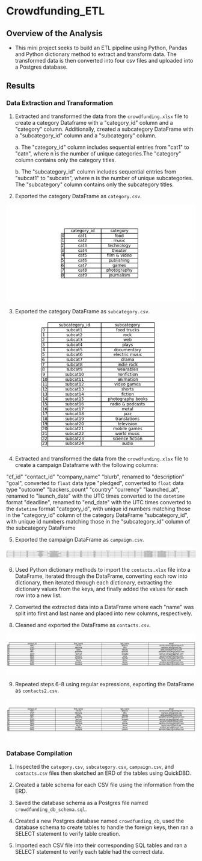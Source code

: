 # Crowdfunding_ETL

## Overview of the Analysis

* This mini project seeks to build an ETL pipeline using Python, Pandas and Python dictionary method to extract and transform data. The transformed data is then converted into four csv files and uploaded into a Postgres database.  

## Results

### Data Extraction and Transformation

1. Extracted and transformed the data from the `crowdfunding.xlsx` file to create a category Dataframe with a "category_id" column and a "category" column. Additionally, created a subcategory DataFrame with a "subcategory_id" column and a "subcategory" column.

    a. The "category_id" column includes sequential entries from "cat1" to "catn", where n is the number of unique categories.The "category" column contains only the category titles.

    b. The "subcategory_id" column includes sequential entries from "subcat1" to "subcatn", where n is the number of unique subcategories. The "subcategory" column contains only the subcategory titles. 

2. Exported the category DataFrame as `category.csv`.

![Local Image](Data_Images/category_df.png)

3. Exported the category DataFrame as `subcategory.csv`.

![Local Image](Data_Images/subcategory_df.png)

4. Extracted and transformed the data from the `crowdfunding.xlsx` file to create a campaign Dataframe with the following columns:

"cf_id"
"contact_id"
"company_name"
"blurb", renamed to "description"
"goal", converted to `float` data type
"pledged", converted to `float` data type
"outcome"
"backers_count"
"country"
"currency"
"launched_at", renamed to "launch_date" with the UTC times converted to the `datetime` format
"deadline", renamed to "end_date" with the UTC times converted to the `datetime` format
"category_id", with unique id numbers matching those in the "category_id" column of the category DataFrame
"subcategory_id", with unique id numbers matching those in the "subcategory_id" column of the subcategory DataFrame

5. Exported the campaign DataFrame as `campaign.csv`.

![Local Image](Data_Images/campaign_df.png)

6. Used Python dictionary methods to import the `contacts.xlsx` file into a DataFrame, iterated through the DataFrame, converting each row into  dictionary, then iterated through each dictionary, extracting the dictionary values from the keys, and finally added the values for each row into a new list.

7. Converted the extracted data into a DataFrame where each "name" was split into first and last name and placed into new columns, respectively.

8. Cleaned and exported the DataFrame as `contacts.csv`.

![Local Image](Data_Images/contacts_df.png)

9. Repeated steps 6-8 using regular expressions, exporting the DataFrame as `contacts2.csv`.

![Local Image](Data_Images/contacts2_df.png)

### Database Compilation

1. Inspected the `category.csv`, `subcategory.csv`, `campaign.csv`, and `contacts.csv` files then sketched an ERD of the tables using QuickDBD.

2. Created a table schema for each CSV file using the information from the ERD.

3. Saved the database schema as a Postgres file named `crowdfunding_db_schema.sql`.

4. Created a new Postgres database named `crowdfunding_db`, used the database schema to create tables to handle the foreign keys, then ran a SELECT statement to verify table creation.

5. Imported each CSV file into their corresponding SQL tables and ran a SELECT statement to verify each table had the correct data. 



